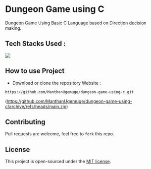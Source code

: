 # Dungeon Game using C
Dungeon Game Using Basic C Language based on Direction decision making.

## Tech Stacks Used :

<a target="_blank" href="https://www.w3schools.in/c-tutorial/"><img src="https://img.shields.io/badge/C-00599C?style=for-the-badge&logo=c&logoColor=white"></img></a>

## How to use Project

- Download or clone the repository Website : 

```
https://github.com/ManthanUgemuge/dungeon-game-using-c.git
```
(https://github.com/ManthanUgemuge/dungeon-game-using-c/archive/refs/heads/main.zip)

## Contributing
Pull requests are welcome, feel free to ```fork``` this repo.

## License
This project is open-sourced under the [MIT license]().
